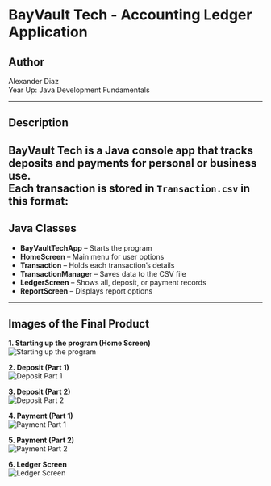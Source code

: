 # BayVault Tech - Accounting Ledger Application

## Author  
Alexander Diaz  
Year Up: Java Development Fundamentals  

---

## Description  
BayVault Tech is a Java console app that tracks deposits and payments for personal or business use.  
Each transaction is stored in `Transaction.csv` in this format:  
---

## Java Classes  
- **BayVaultTechApp** – Starts the program  
- **HomeScreen** – Main menu for user options  
- **Transaction** – Holds each transaction’s details  
- **TransactionManager** – Saves data to the CSV file  
- **LedgerScreen** – Shows all, deposit, or payment records  
- **ReportScreen** – Displays report options

---

## Images of the Final Product

**1. Starting up the program (Home Screen)**  
![Starting up the program](./Image/1.Starting%20up%20the%20program(HomeScreen).png)

**2. Deposit (Part 1)**  
![Deposit Part 1](./Image/2.Depsoit(Part%201).png)

**3. Deposit (Part 2)**  
![Deposit Part 2](./Image/3.Depsoit(Part%202).png)

**4. Payment (Part 1)**  
![Payment Part 1](./Image/4.Payment(Part%201).png)

**5. Payment (Part 2)**  
![Payment Part 2](./Image/5.Payment(Part%202).png)

**6. Ledger Screen**  
![Ledger Screen](./Image/6.Ledger%20Screen.png)










